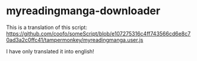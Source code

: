 # myreadingmanga-downloader

This is a translation of this script: https://github.com/coofo/someScript/blob/e107275316c4ff743566cd6e8c70ad3a2c0ffc41/tampermonkey/myreadingmanga.user.js

I have only translated it into english!
